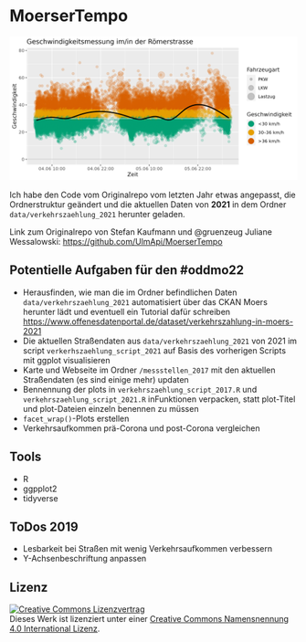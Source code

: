 # MoerserTempo

![](./images/2017/Roemerstrasse.png)

Ich habe den Code vom Originalrepo vom letzten Jahr etwas angepasst, die Ordnerstruktur geändert und die aktuellen Daten von **2021** in dem Ordner `data/verkehrszaehlung_2021` herunter geladen.

Link zum Originalrepo von Stefan Kaufmann und @gruenzeug Juliane Wessalowski: 
https://github.com/UlmApi/MoerserTempo 

## Potentielle Aufgaben für den #oddmo22 

* Herausfinden, wie man die im Ordner befindlichen Daten `data/verkehrszaehlung_2021` automatisiert über das CKAN Moers herunter lädt und eventuell ein Tutorial dafür schreiben https://www.offenesdatenportal.de/dataset/verkehrszahlung-in-moers-2021
* Die aktuellen Straßendaten aus `data/verkehrszaehlung_2021` von 2021 im script `verkerhszaehlung_script_2021` auf Basis des vorherigen Scripts mit ggplot visualisieren
* Karte und Webseite im Ordner `/messstellen_2017` mit den aktuellen Straßendaten (es sind einige mehr) updaten 
* Bennennung der plots in `verkehrszaehlung_script_2017.R` und `verkehrszaehlung_script_2021.R` inFunktionen verpacken, statt plot-Titel und plot-Dateien einzeln benennen zu müssen
* `facet_wrap()`-Plots erstellen
* Verkehrsaufkommen prä-Corona und post-Corona vergleichen

## Tools

* R
* ggpplot2
* tidyverse

## ToDos 2019

 * Lesbarkeit bei Straßen mit wenig Verkehrsaufkommen verbessern
 * Y-Achsenbeschriftung anpassen

## Lizenz

<a rel="license" href="http://creativecommons.org/licenses/by/4.0/"><img alt="Creative Commons Lizenzvertrag" style="border-width:0" src="https://i.creativecommons.org/l/by/4.0/80x15.png" /></a><br />Dieses Werk ist lizenziert unter einer <a rel="license" href="http://creativecommons.org/licenses/by/4.0/">Creative Commons Namensnennung 4.0 International Lizenz</a>.

